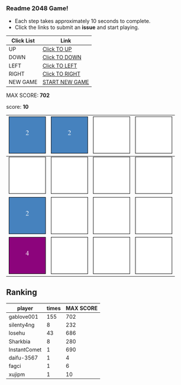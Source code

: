 ### Readme 2048 Game!

* Each step takes approximately 10 seconds to complete.
* Click the links to submit an **issue** and start playing.

<!-- BEGIN CLICK-->

| Click List | Link                                                                                |
|------------|-------------------------------------------------------------------------------------|
| UP         | [Click TO UP](https://github.com/losehu/losehu/issues/new?body=UP&title=2048)       |
| DOWN       | [Click TO DOWN](https://github.com/losehu/losehu/issues/new?body=DOWN&title=2048)   |
| LEFT       | [Click TO LEFT](https://github.com/losehu/losehu/issues/new?body=LEFT&title=2048)   |
| RIGHT      | [Click TO RIGHT](https://github.com/losehu/losehu/issues/new?body=RIGHT&title=2048) |
| NEW GAME   | [START NEW GAME](https://github.com/losehu/losehu/issues/new?body=NEW&title=2048)   |

<!-- END CLICK -->
MAX SCORE: **702**

score: **10**
<!-- BEGIN CHESS BOARD -->

| <img src="./img/00001.png" width=100px> | <img src="./img/00001.png" width=100px> | <img src="./img/blank.png" width=100px> | <img src="./img/blank.png" width=100px> |
|-----------------------------------------|-----------------------------------------|-----------------------------------------|-----------------------------------------|
| <img src="./img/blank.png" width=100px> | <img src="./img/blank.png" width=100px> | <img src="./img/blank.png" width=100px> | <img src="./img/blank.png" width=100px> |
| <img src="./img/00001.png" width=100px> | <img src="./img/blank.png" width=100px> | <img src="./img/blank.png" width=100px> | <img src="./img/blank.png" width=100px> |
| <img src="./img/00002.png" width=100px> | <img src="./img/blank.png" width=100px> | <img src="./img/blank.png" width=100px> | <img src="./img/blank.png" width=100px> |

<!-- END CHESS BOARD -->


## Ranking
<!-- num:8 -->
<!-- rank -->
| player     | times | MAX SCORE |
|------------|-------|-----------|
| gablove001 | 155 | 702 |
| silenty4ng | 8 | 232 |
| losehu | 43 | 686 |
| Sharkbia | 8 | 280 |
| InstantComet | 1 | 690 |
| daifu-3567 | 1 | 4 |
| fagci | 1 | 6 |
| xujipm | 1 | 10 |
